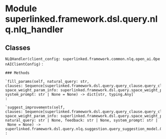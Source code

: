 Module superlinked.framework.dsl.query.nlq.nlq_handler
======================================================

Classes
-------

`NLQHandler(client_config: superlinked.framework.common.nlq.open_ai.OpenAIClientConfig)`
:   

    ### Methods

    `fill_params(self, natural_query: str, clauses: Sequence[superlinked.framework.dsl.query.query_clause.query_clause.QueryClause], space_weight_param_info: superlinked.framework.dsl.query.space_weight_param_info.SpaceWeightParamInfo, system_prompt: str | None = None) ‑> dict[str, typing.Any]`
    :

    `suggest_improvements(self, clauses: Sequence[superlinked.framework.dsl.query.query_clause.query_clause.QueryClause], space_weight_param_info: superlinked.framework.dsl.query.space_weight_param_info.SpaceWeightParamInfo, natural_query: str | None, feedback: str | None, system_prompt: str | None = None) ‑> superlinked.framework.dsl.query.nlq.suggestion.query_suggestion_model.QuerySuggestionsModel`
    :